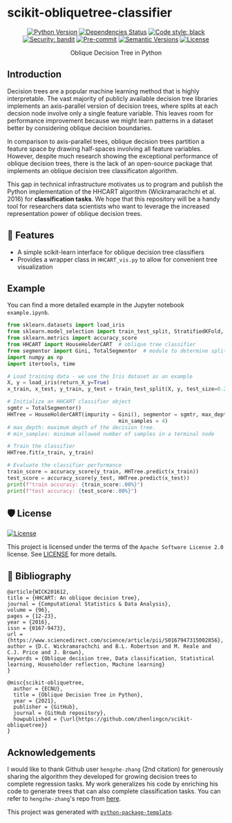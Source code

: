 # scikit-obliquetree-classifier

<div align="center">

[![Python Version](https://img.shields.io/pypi/pyversions/scikit-obliquetree.svg)](https://pypi.org/project/scikit-obliquetree/)
[![Dependencies Status](https://img.shields.io/badge/dependencies-up%20to%20date-brightgreen.svg)](https://github.com/zhenlingcn/scikit-obliquetree/pulls?utf8=%E2%9C%93&q=is%3Apr%20author%3Aapp%2Fdependabot)
[![Code style: black](https://img.shields.io/badge/code%20style-black-000000.svg)](https://github.com/psf/black)
[![Security: bandit](https://img.shields.io/badge/security-bandit-green.svg)](https://github.com/PyCQA/bandit)
[![Pre-commit](https://img.shields.io/badge/pre--commit-enabled-brightgreen?logo=pre-commit&logoColor=white)](https://github.com/zhenlingcn/scikit-obliquetree/blob/master/.pre-commit-config.yaml)
[![Semantic Versions](https://img.shields.io/badge/%F0%9F%9A%80-semantic%20versions-informational.svg)](https://github.com/zhenlingcn/scikit-obliquetree/releases)
[![License](https://img.shields.io/github/license/zhenlingcn/scikit-obliquetree)](https://github.com/zhenlingcn/scikit-obliquetree/blob/master/LICENSE)

Oblique Decision Tree in Python

</div>

## Introduction

Decision trees are a popular machine learning method that is highly interpretable. The vast majority of publicly available decision tree libraries implements an axis-parallel version of decision trees, where splits at each decsion node involve only a single feature variable. This leaves room for performance improvement because we might learn patterns in a dataset better by considering oblique decision boundaries.

In comparison to axis-parallel trees, oblique decision trees partition a feature space by drawing half-spaces involving all feature variables. However, despite much research showing the exceptional performance of oblique decision trees, there is the lack of an open-source package that implements an oblique decision tree classificaton algorithm.

This gap in technical infrastructure motivates us to program and publish the Python implementation of the HHCART algorithm (Wickramarachchi et al. 2016) for __classification tasks__. We hope that this repository will be a handy tool for researchers data scientists who want to leverage the increased representation power of oblique decision trees.

## 🚀 Features
* A simple scikit-learn interface for oblique decision tree classifiers
* Provides a wrapper class in `HHCART_vis.py` to allow for convenient tree visualization

## Example
You can find a more detailed example in the Jupyter notebook `example.ipynb`.
```python
from sklearn.datasets import load_iris
from sklearn.model_selection import train_test_split, StratifiedKFold, GridSearchCV, cross_val_score
from sklearn.metrics import accuracy_score
from HHCART import HouseHolderCART  # oblique tree classifier
from segmentor import Gini, TotalSegmentor  # module to determine splits
import numpy as np
import itertools, time

# Load training data - we use the Iris dataset as an example
X, y = load_iris(return_X_y=True)
x_train, x_test, y_train, y_test = train_test_split(X, y, test_size=0.2, random_state = 1)

# Initialize an HHCART classifier object
sgmtr = TotalSegmentor()
HHTree = HouseHolderCART(impurity = Gini(), segmentor = sgmtr, max_depth = 5, 
                                    min_samples = 4)
# max_depth: maximum depth of the decision tree. 
# min_samples: minimum allowed number of samples in a terminal node

# Train the classifier
HHTree.fit(x_train, y_train)

# Evaluate the classifier performance
train_score = accuracy_score(y_train, HHTree.predict(x_train))
test_score = accuracy_score(y_test, HHTree.predict(x_test))
print(f"train accuracy: {train_score:.00%}")
print(f"test accuracy: {test_score:.00%}")
```

## 🛡 License

[![License](https://img.shields.io/github/license/zhenlingcn/scikit-obliquetree)](https://github.com/zhenlingcn/scikit-obliquetree/blob/master/LICENSE)

This project is licensed under the terms of the `Apache Software License 2.0` license. See [LICENSE](https://github.com/zhenlingcn/scikit-obliquetree/blob/master/LICENSE) for more details.

## 📃 Bibliography
```
@article{WICK201612,
title = {HHCART: An oblique decision tree},
journal = {Computational Statistics & Data Analysis},
volume = {96},
pages = {12-23},
year = {2016},
issn = {0167-9473},
url = {https://www.sciencedirect.com/science/article/pii/S0167947315002856},
author = {D.C. Wickramarachchi and B.L. Robertson and M. Reale and C.J. Price and J. Brown},
keywords = {Oblique decision tree, Data classification, Statistical learning, Householder reflection, Machine learning}
}

@misc{scikit-obliquetree,
  author = {ECNU},
  title = {Oblique Decision Tree in Python},
  year = {2021},
  publisher = {GitHub},
  journal = {GitHub repository},
  howpublished = {\url{https://github.com/zhenlingcn/scikit-obliquetree}}
}
```

## Acknowledgements

I would like to thank Github user `hengzhe-zhang` (2nd citation) for generously sharing the algorithm they developed for growing decision trees to complete regression tasks. My work generalizes his code by enriching his code to generate trees that can also complete classification tasks. You can refer to `hengzhe-zhang`'s repo from [here](https://github.com/zhenlingcn/scikit-obliquetree).

This project was generated with [`python-package-template`](https://github.com/TezRomacH/python-package-template).
